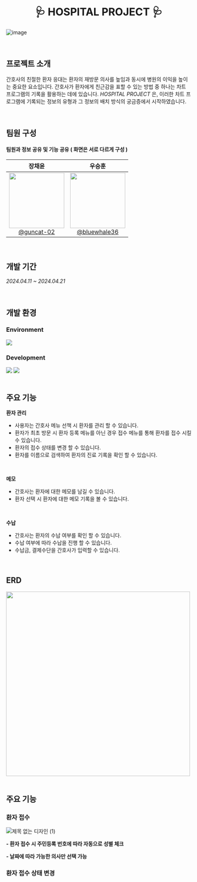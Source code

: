 <div align="center">

# 🩺 HOSPITAL PROJECT 🩺

</div>

![image](https://github.com/user-attachments/assets/d1212d2c-4217-402e-9923-4a165a71ba95)

<br>

## 프로젝트 소개
간호사의 친절한 환자 응대는 환자의 재방문 의사를 높임과 동시에 병원의 이익을 높이는 중요한 요소입니다.
간호사가 환자에게 친근감을 표할 수 있는 방법 중 하나는 차트 프로그램의 기록을 활용하는 데에 있습니다.
*HOSPITAL PROJECT* 은, 이러한 차트 프로그램에 기록되는 정보의 유형과 그 정보의 배치 방식의 궁금증에서 시작하였습니다.

<br>

## 팀원 구성
#### 팀원과 정보 공유 및 기능 공유 ( 화면은 서로 다르게 구성 )
<div align="left">

| **장채윤** | **우승훈** |
| :------: |  :------: |
| [<img src="https://github.com/user-attachments/assets/f9c7b711-ec87-4dbf-b7a1-cbb498976efe" height=150 width=150> <br/> @guncat-02](https://github.com/guncat-02) | [<img src="https://github.com/user-attachments/assets/e0c3fb39-9c3e-4844-aeb1-24d1de848db1" height=150 width=150> <br/> @bluewhale36](https://github.com/bluewhale36)

</div>

<br>

## 개발 기간
*2024.04.11 ~ 2024.04.21*

<br>

## 개발 환경
### Environment

<div>
<img src="https://img.shields.io/badge/Eclipse IDE-2C2255?style=flat&logo=eclipseide&logoColor=white"/>
</div>

### Development

<div>
<img src="https://img.shields.io/badge/Java-F80000?style=flat&logoColor=white"/>
<img src="https://img.shields.io/badge/Oracle-F80000?style=flat&logo=oracle&logoColor=white"/>
</div>

<br>

## 주요 기능
**환자 관리**
- 사용자는 간호사 메뉴 선책 시 환자를 관리 할 수 있습니다.
- 환자가 최초 방문 시 환자 등록 메뉴를 아닌 경우 접수 메뉴를 통해 환자를 접수 시킬 수 있습니다.
- 환자의 접수 상태를 변경 할 수 있습니다.
- 환자를 이름으로 검색하여 환자의 진료 기록을 확인 할 수 있습니다.
  
<br>
  
**메모**
- 간호사는 환자에 대한 메모를 남길 수 있습니다.
- 환자 선택 시 환자에 대한 메모 기록을 볼 수 있습니다.

<br>

**수납**
- 간호사는 환자의 수납 여부를 확인 할 수 있습니다.
- 수납 여부에 따라 수납을 진행 할 수 있습니다.
- 수납금, 결제수단을 간호사가 입력할 수 있습니다.

<br>

## ERD
<div>
  <img src="https://github.com/user-attachments/assets/c0de34e6-a464-4381-bb0d-b95dd58362c1" height=500>
</div>

<br>

## 주요 기능
### 환자 접수
![제목 없는 디자인 (1)](https://github.com/user-attachments/assets/c5edc187-a4d9-49ef-8fc5-a00c8c9fbabd)

<strong>- 환자 접수 시 주민등록 번호에 따라 자동으로 성별 체크</strong>

<strong>- 날짜에 따라 가능한 의사만 선택 가능</strong>

### 환자 접수 상태 변경
